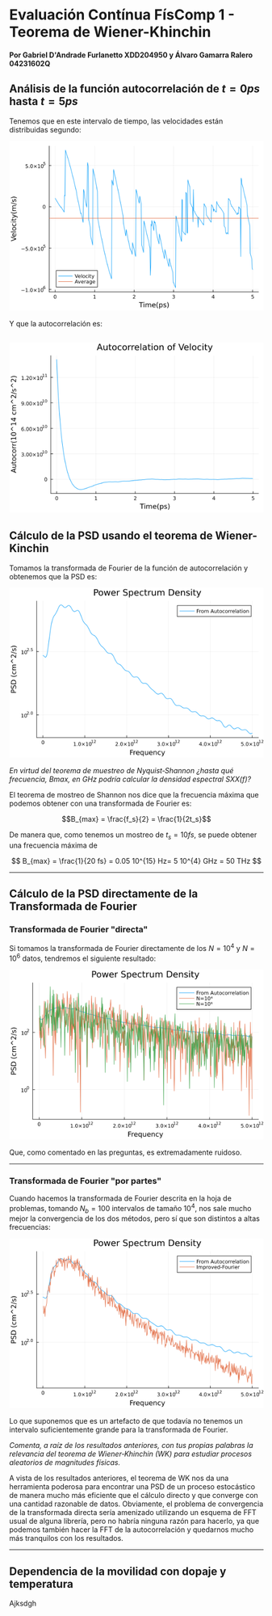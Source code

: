 # Evaluación Contínua FísComp 1 - Teorema de Wiener-Khinchin
#### Por Gabriel D'Andrade Furlanetto XDD204950 y Álvaro Gamarra Ralero 04231602Q

## Análisis de la función autocorrelación de $t=0ps$ hasta $t=5ps$

Tenemos que en este intervalo de tiempo, las velocidades están distribuidas segundo:

![Velocidades entre 0 y 5 ps.](velol.png)

Y que la autocorrelación es:

![Autocorrelación en el intervalo de 0 a 5 ps](autocor.png)
----



## Cálculo de la PSD usando el teorema de Wiener-Kinchin
Tomamos la transformada de Fourier de la función de autocorrelación y obtenemos que la PSD es:

![Power Spectral Density calculada por la autocorrelación](PSD.png)

*En virtud del teorema de muestreo de Nyquist‐Shannon ¿hasta qué frecuencia, Bmax, en GHz podría calcular la densidad espectral SXX(f)?*

El teorema de mostreo de Shannon nos dice que la frecuencia máxima que podemos obtener con una transformada de Fourier es:

$$B_{max} = \frac{f_s}{2} = \frac{1}{2t_s}$$

De manera que, como tenemos un mostreo de $t_s = 10 fs$, se puede obtener una frecuencia máxima de 

$$  B_{max} = \frac{1}{20 fs} = 0.05 10^{15} Hz= 5 10^{4} GHz = 50 THz $$

----


## Cálculo de la PSD directamente de la Transformada de Fourier

### Transformada de Fourier "directa"

Si tomamos la transformada de Fourier directamente de los $N=10^4$ y $N=10^6$ datos, tendremos el siguiente resultado:

![PSDs calculadas a partír de $N=10^4$ y $N=10^6$ sobrepuestas por la PSD de la autocorrelación ](PSD_Vels.png)

Que, como comentado en las preguntas, es extremadamente ruidoso.

----

### Transformada de Fourier "por partes"

Cuando hacemos la transformada de Fourier descrita en la hoja de problemas, tomando $N_b=100$ intervalos de tamaño $10^4$, nos sale mucho mejor la convergencia de los dos métodos, pero sí que son distintos a altas frecuencias:

![PSD calculada por la transformada de Fourier por partes sobrepuesta a la calculada por la autocorrelación](PSD_FFT.png)

Lo que suponemos que es un artefacto de que todavía no tenemos un intervalo suficientemente grande para la transformada de Fourier.

*Comenta, a raíz de los resultados anteriores, con tus propias palabras la relevancia del teorema de Wiener‐Khinchin (WK) para estudiar procesos aleatorios de magnitudes físicas.*

A vista de los resultados anteriores, el teorema de WK nos da una herramienta poderosa para encontrar una PSD de un proceso estocástico de manera mucho más eficiente que el cálculo directo y que converge con una cantidad razonable de datos. Obviamente, el problema de convergencia de la transformada directa sería amenizado utilizando un esquema de FFT usual de alguna librería, pero no habría ninguna razón para hacerlo, ya que podemos también hacer la FFT de la autocorrelación y quedarnos mucho más tranquilos con los resultados.

----


## Dependencia de la movilidad con dopaje y temperatura

Ajksdgh